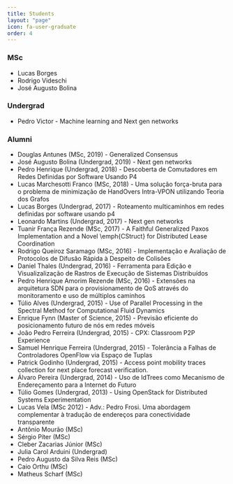 ```yaml
---
title: Students
layout: "page"
icon: fa-user-graduate
order: 4
---
```


### MSc 

* Lucas Borges
* Rodrigo Videschi
* José Augusto Bolina

### Undergrad 

* Pedro Victor - Machine learning and Next gen networks

### Alumni

* Douglas Antunes (MSc, 2019) - Generalized Consensus
* José Augusto Bolina (Undergrad, 2019) - Next gen networks
* Pedro Henrique (Undergrad, 2018) - Descoberta de Comutadores em Redes Definidas por Software Usando P4
* Lucas Marchesotti Franco (MSc, 2018) - Uma solução força-bruta para o problema de minimização de HandOvers Intra-VPON utilizando Teoria dos Grafos
* Lucas Borges (Undergrad, 2017) - Roteamento multicaminhos em redes definidas por software usando p4
* Leonardo Martins (Undergrad, 2017)  - Next gen networks
* Tuanir França Rezende (MSc, 2017) - A Faithful Generalized Paxos Implementation and a Novel \emph{CStruct} for Distributed Lease Coordination
* Rodrigo Queiroz Saramago (MSc, 2016) - Implementação e Avaliação de Protocolos de Difusão Rápida à Despeito de Colisões
* Daniel Thales (Undergrad, 2016) - Ferramenta para Edição e Visualizalização de Rastros de Execução de Sistemas Distribuídos
* Pedro Henrique Amorim Rezende (MSc, 2016) - Extensões na arquitetura SDN para o provisionamento de QoS através do monitoramento e uso de múltiplos caminhos
* Túlio Alves (Undergrad, 2015) - Use of Parallel Processing in the Spectral Method for Computational Fluid Dynamics
* Enrique Fynn (Master of Science, 2015) - Previsão eficiente do posicionamento futuro de nós em redes móveis
* João Pedro Ferreira (Undergrad, 2015) - CPX: Classroom P2P Experience
* Samuel Henrique Ferreira (Undergrad, 2015) - Tolerância a Falhas de Controladores OpenFlow via Espaço de Tuplas
* Patrick Godinho (Undergrad, 2015) - Access point mobility traces collection for next place forecast verification.
* Álvaro Pereira (Undergrad, 2014) - Uso de IdTrees como Mecanismo de Endereçamento para a Internet do Futuro
* Túlio Gomes (Undergrad, 2013) - Using OpenStack for Distributed Systems Experimentation
* Lucas Vela (MSc 2012) - Adv.: Pedro Frosi. Uma abordagem complementar à tradução de endereços para conectividade transparente
* Antônio Mourão (MSc)
* Sérgio Píter (MSc)
* Cleber Zacarias Júnior (MSc)
* Julia Carol Arduini (Undergrad)
* Pedro Augusto da Silva Reis (MSc)
* Caio Orthu (MSc)
* Matheus Scharf (MSc)

